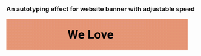 ### An autotyping effect for website banner with adjustable speed

<img src= "autotype.gif" style="zoom:50%;" />
